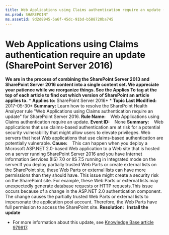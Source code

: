```yaml
---
title: Web Applications using Claims authentication require an update (SharePoint Server 2016)
ms.prod: SHAREPOINT
ms.assetid: 9d2d8945-5a6f-45dc-91bd-b588720ba745
---
```



# Web Applications using Claims authentication require an update (SharePoint Server 2016)
 **We are in the process of combining the SharePoint Server 2013 and SharePoint Server 2016 content into a single content set. We appreciate your patience while we reorganize things. See the Applies To tag at the top of each article to find out which version of SharePoint an article applies to.** * **Applies to:** SharePoint Server 2016*  * **Topic Last Modified:** 2017-05-30* **Summary:** Learn how to resolve the SharePoint Health Analyzer rule "Web Applications using Claims authentication require an update" for SharePoint Server 2016. **Rule Name:**    Web Applications using Claims authentication require an update. **Event ID:**    None **Summary:**    Web applications that use claims-based authentication are at risk for a potential security vulnerability that might allow users to elevate privileges. Web servers that host Web applications that use claims-based authentication are potentially vulnerable. **Cause:**    This can happen when you deploy a Microsoft ASP.NET 2.0-based Web application to a Web site that is hosted on a server running SharePoint Server 2016 and you have Internet Information Services (IIS) 7.0 or IIS 7.5 running in Integrated mode on the server.If you deploy partially trusted Web Parts or create external lists on the SharePoint site, these Web Parts or external lists can have more permissions than they should have. This issue might create a security risk on the SharePoint site. For example, these Web Parts or external lists may unexpectedly generate database requests or HTTP requests.This issue occurs because of a change in the ASP.NET 2.0 authentication component. The change causes the partially trusted Web Parts or external lists to impersonate the application pool account. Therefore, the Web Parts have full permission to access the SharePoint site. **Resolution:   Install the update**
- For more information about this update, see  [Knowledge Base article 979917](https://support.microsoft.com/kb/979917).
    
  

